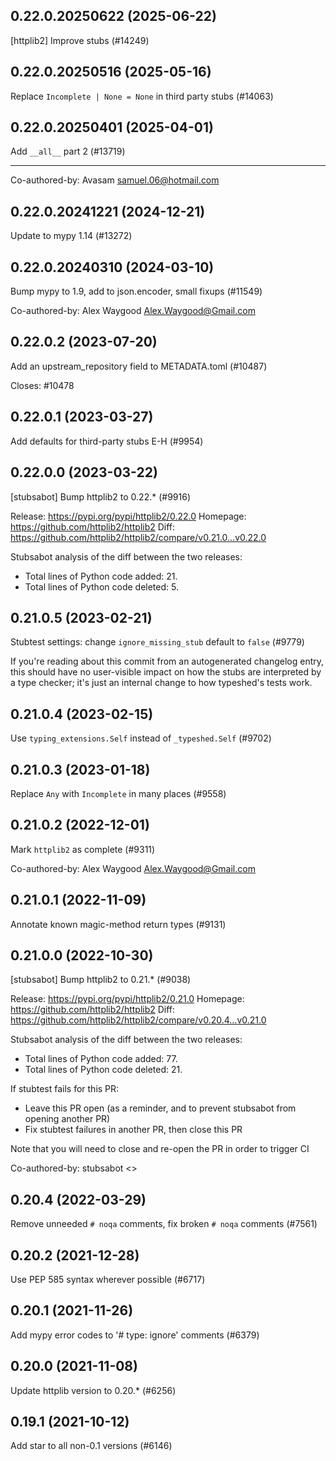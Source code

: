## 0.22.0.20250622 (2025-06-22)

[httplib2] Improve stubs (#14249)

## 0.22.0.20250516 (2025-05-16)

Replace `Incomplete | None = None` in third party stubs (#14063)

## 0.22.0.20250401 (2025-04-01)

Add `__all__` part 2 (#13719)

---------

Co-authored-by: Avasam <samuel.06@hotmail.com>

## 0.22.0.20241221 (2024-12-21)

Update to mypy 1.14 (#13272)

## 0.22.0.20240310 (2024-03-10)

Bump mypy to 1.9, add to json.encoder, small fixups (#11549)

Co-authored-by: Alex Waygood <Alex.Waygood@Gmail.com>

## 0.22.0.2 (2023-07-20)

Add an upstream_repository field to METADATA.toml (#10487)

Closes: #10478

## 0.22.0.1 (2023-03-27)

Add defaults for third-party stubs E-H (#9954)

## 0.22.0.0 (2023-03-22)

[stubsabot] Bump httplib2 to 0.22.* (#9916)

Release: https://pypi.org/pypi/httplib2/0.22.0
Homepage: https://github.com/httplib2/httplib2
Diff: https://github.com/httplib2/httplib2/compare/v0.21.0...v0.22.0

Stubsabot analysis of the diff between the two releases:
 - Total lines of Python code added: 21.
 - Total lines of Python code deleted: 5.

## 0.21.0.5 (2023-02-21)

Stubtest settings: change `ignore_missing_stub` default to `false` (#9779)

If you're reading about this commit from an autogenerated changelog entry, this should have no user-visible impact on how the stubs are interpreted by a type checker; it's just an internal change to how typeshed's tests work.

## 0.21.0.4 (2023-02-15)

Use `typing_extensions.Self` instead of `_typeshed.Self` (#9702)

## 0.21.0.3 (2023-01-18)

Replace `Any` with `Incomplete` in many places (#9558)

## 0.21.0.2 (2022-12-01)

Mark `httplib2` as complete (#9311)

Co-authored-by: Alex Waygood <Alex.Waygood@Gmail.com>

## 0.21.0.1 (2022-11-09)

Annotate known magic-method return types (#9131)

## 0.21.0.0 (2022-10-30)

[stubsabot] Bump httplib2 to 0.21.* (#9038)

Release: https://pypi.org/pypi/httplib2/0.21.0
Homepage: https://github.com/httplib2/httplib2
Diff: https://github.com/httplib2/httplib2/compare/v0.20.4...v0.21.0

Stubsabot analysis of the diff between the two releases:
 - Total lines of Python code added: 77.
 - Total lines of Python code deleted: 21.

If stubtest fails for this PR:
- Leave this PR open (as a reminder, and to prevent stubsabot from opening another PR)
- Fix stubtest failures in another PR, then close this PR

Note that you will need to close and re-open the PR in order to trigger CI

Co-authored-by: stubsabot <>

## 0.20.4 (2022-03-29)

Remove unneeded `# noqa` comments, fix broken `# noqa` comments (#7561)

## 0.20.2 (2021-12-28)

Use PEP 585 syntax wherever possible (#6717)

## 0.20.1 (2021-11-26)

Add mypy error codes to '# type: ignore' comments (#6379)

## 0.20.0 (2021-11-08)

Update httplib version to 0.20.* (#6256)

## 0.19.1 (2021-10-12)

Add star to all non-0.1 versions (#6146)

